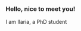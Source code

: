 ### Hello, nice to meet you!
I am Ilaria, a PhD student 
<!--
**iles-stell/iles-stell** is a ✨ _special_ ✨ repository because its `README.md` (this file) appears on your GitHub profile.

Here are some ideas to get you started:

- 🔭 I am currently working on the development of an end-to-end ecosystem model for East Antarctica.
- 🌱 I’m learning to code in C and developing my R and Python skills for model output analysis.
- 🤔 I’m looking for help with getting familiar with packages used by ecologists and modellers to visualise data and create interactive interfaces.
- 📫 How to reach me: email me at ilaria.stollberg@utas.edu.au
